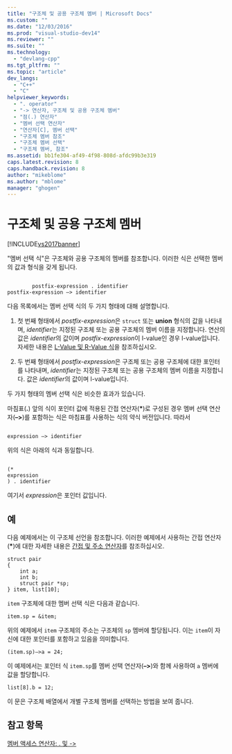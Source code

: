 ```yaml
---
title: "구조체 및 공용 구조체 멤버 | Microsoft Docs"
ms.custom: ""
ms.date: "12/03/2016"
ms.prod: "visual-studio-dev14"
ms.reviewer: ""
ms.suite: ""
ms.technology: 
  - "devlang-cpp"
ms.tgt_pltfrm: ""
ms.topic: "article"
dev_langs: 
  - "C++"
  - "C"
helpviewer_keywords: 
  - ". operator"
  - "-> 연산자, 구조체 및 공용 구조체 멤버"
  - "점(.) 연산자"
  - "멤버 선택 연산자"
  - "연산자[C], 멤버 선택"
  - "구조체 멤버 참조"
  - "구조체 멤버 선택"
  - "구조체 멤버, 참조"
ms.assetid: bb1fe304-af49-4f98-808d-afdc99b3e319
caps.latest.revision: 8
caps.handback.revision: 8
author: "mikeblome"
ms.author: "mblome"
manager: "ghogen"
---
```

# 구조체 및 공용 구조체 멤버
[!INCLUDE[vs2017banner](../assembler/inline/includes/vs2017banner.md)]

"멤버 선택 식"은 구조체와 공용 구조체의 멤버를 참조합니다.  이러한 식은 선택한 멤버의 값과 형식을 갖게 됩니다.  
  
```  
  
        postfix-expression . identifier  
postfix-expression –> identifier  
```  
  
 다음 목록에서는 멤버 선택 식의 두 가지 형태에 대해 설명합니다.  
  
1.  첫 번째 형태에서 *postfix\-expression*은 `struct` 또는 **union** 형식의 값을 나타내며, *identifier*는 지정된 구조체 또는 공용 구조체의 멤버 이름을 지정합니다.  연산의 값은 *identifier*의 값이며 *postfix\-expression*이 l\-value인 경우 l\-value입니다.  자세한 내용은 [L\-Value 및 R\-Value 식](../c-language/l-value-and-r-value-expressions.md)을 참조하십시오.  
  
2.  두 번째 형태에서 *postfix\-expression*은 구조체 또는 공용 구조체에 대한 포인터를 나타내며, *identifier*는 지정된 구조체 또는 공용 구조체의 멤버 이름을 지정합니다.  값은 *identifier*의 값이며 l\-value입니다.  
  
 두 가지 형태의 멤버 선택 식은 비슷한 효과가 있습니다.  
  
 마침표\(**.**\) 앞의 식이 포인터 값에 적용된 간접 연산자\(**\***\)로 구성된 경우 멤버 선택 연산자\(**–\>**\)를 포함하는 식은 마침표를 사용하는 식의 약식 버전입니다.  따라서  
  
```  
  
expression –> identifier  
```  
  
 위의 식은 아래의 식과 동일합니다.  
  
```  
  
(*  
expression  
) . identifier  
```  
  
 여기서 *expression*은 포인터 값입니다.  
  
## 예  
 다음 예제에서는 이 구조체 선언을 참조합니다.  이러한 예제에서 사용하는 간접 연산자\(**\***\)에 대한 자세한 내용은 [간접 및 주소 연산자](../c-language/indirection-and-address-of-operators.md)를 참조하십시오.  
  
```  
struct pair   
{  
    int a;  
    int b;  
    struct pair *sp;  
} item, list[10];  
```  
  
 `item` 구조체에 대한 멤버 선택 식은 다음과 같습니다.  
  
```  
item.sp = &item;  
```  
  
 위의 예제에서 `item` 구조체의 주소는 구조체의 `sp` 멤버에 할당됩니다.  이는 `item`이 자신에 대한 포인터를 포함하고 있음을 의미합니다.  
  
```  
(item.sp)–>a = 24;  
```  
  
 이 예제에서는 포인터 식 `item.sp`를 멤버 선택 연산자\(**–\>**\)와 함께 사용하여 `a` 멤버에 값을 할당합니다.  
  
```  
list[8].b = 12;  
```  
  
 이 문은 구조체 배열에서 개별 구조체 멤버를 선택하는 방법을 보여 줍니다.  
  
## 참고 항목  
 [멤버 액세스 연산자: . 및 \-\>](../cpp/member-access-operators-dot-and.md)